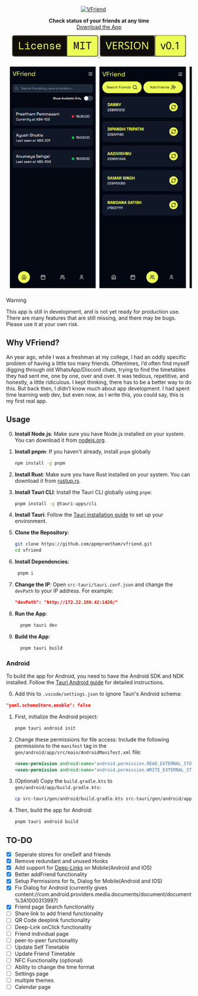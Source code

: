 <div id="toc" align="center" style="margin-bottom: 0;">
  <ul style="list-style: none; margin: 0; padding: 0;">
    <a href="https://vfriend.preetham.top/">
      <picture>
        <source media="(prefers-color-scheme: dark)" srcset="./README/dark_logo.png" />
        <img alt="VFriend" src="./README/light_logo.png" width="200" style="margin-right: 30px;" />
      </picture>
    </a>
  </ul>
</div>

<p align="center">
  <strong>Check status of your friends at any time</strong><br>
  <a href="https://vfriend.preetham.top/privacy">Download the App</a>
</p>

<p align="center">
  <a href="https://github.com/ppmpreetham/vfriend?tab=MIT-1-ov-file#">
    <picture>
      <source media="(prefers-color-scheme: dark)" srcset="./README/dark_license.svg" />
      <img alt="MIT License" src="./README/light_license.svg" />
    </picture>
  </a>
  <a href="https://github.com/ppmpreetham/vfriend/releases/">
    <picture>
      <source media="(prefers-color-scheme: dark)" srcset="./README/dark_version.svg" />
      <img alt="Version" src="./README/light_version.svg" />
    </picture>
  </a>
</p>

<div align="center" style="display: flex; justify-content: center; gap: 10px; flex-wrap: wrap;">
  <div style="display: flex; flex-direction: row; overflow-x: auto; gap: 10px; padding: 10px;">
    <img alt="Home screen" src="README/app images/home.png" style="height: 600px; width: auto; object-fit: contain;" />
    <img alt="Friends screen" src="README/app images/friends.png" style="height: 600px; width: auto; object-fit: contain;" />
    <img alt="Profile screen" src="README/app images/profile.png" style="height: 600px; width: auto; object-fit: contain;" />
  </div>
</div>

> [!WARNING]  
> This app is still in development, and is not yet ready for production use. There are many features that are still missing, and there may be bugs. Please use it at your own risk.

## Why VFriend?

An year ago, while I was a freshman at my college, I had an oddly specific problem of having a little too many friends. Oftentimes, I’d often find myself digging through old WhatsApp/Discord chats, trying to find the timetables they had sent me, one by one, over and over. It was tedious, repetitive, and honestly, a little ridiculous. I kept thinking, there has to be a better way to do this. But back then, I didn’t know much about app development. I had spent time learning web dev, but even now, as I write this, you could say, this is my first real app.

## Usage

0. **Install Node.js**: Make sure you have Node.js installed on your system. You can download it from [nodejs.org](https://nodejs.org/).
1. **Install pnpm**: If you haven't already, install `pnpm` globally
   ```bash
   npm install -g pnpm
   ```
2. **Install Rust**: Make sure you have Rust installed on your system. You can download it from [rustup.rs](https://rustup.rs/).
3. **Install Tauri CLI**: Install the Tauri CLI globally using `pnpm`:
   ```bash
   pnpm install -g @tauri-apps/cli
   ```
4. **Install Tauri**: Follow the [Tauri installation guide](https://tauri.app/v2/getting-started/prerequisites/) to set up your environment.

5. **Clone the Repository**:
   ```bash
   git clone https://github.com/ppmpreetham/vfriend.git
   cd vfriend
   ```
6. **Install Dependencies**:
   ```bash
    pnpm i
   ```
7. **Change the IP**:
   Open `src-tauri/tauri.conf.json` and change the `devPath` to your IP address. For example:
   ```json
   "devPath": "http://172.22.198.42:1420/"
   ```
8. **Run the App**:
   ```bash
     pnpm tauri dev
   ```
9. **Build the App**:
   ```bash
     pnpm tauri build
   ```

### Android

To build the app for Android, you need to have the Android SDK and NDK installed. Follow the [Tauri Android guide](https://tauri.app/v2/guides/mobile/android/) for detailed instructions.

0. Add this to `.vscode/settings.json` to ignore Tauri's Android schema:

```json
"yaml.schemaStore.enable": false
```

1. First, initialize the Android project:
   ```bash
   pnpm tauri android init
   ```
2. Change these permissions for file access:
   Include the following permissions to the `manifest` tag in the `gen/android/app/src/main/AndroidManifest.xml` file:
   ```xml
   <uses-permission android:name="android.permission.READ_EXTERNAL_STORAGE" />
   <uses-permission android:name="android.permission.WRITE_EXTERNAL_STORAGE" />
   ```
3. (Optional) Copy the `build.gradle.kts` to `gen/android/app/build.gradle.kts`:

   ```bash
   cp src-tauri/gen/android/build.gradle.kts src-tauri/gen/android/app/build.gradle.kts
   ```

4. Then, build the app for Android:
   ```bash
   pnpm tauri android build
   ```

## TO-DO

- [x] Seperate stores for oneSelf and friends
- [x] Remove redundant and unused Hooks
- [x] Add support for [Deep-Links](https://v2.tauri.app/plugin/deep-linking/#setting-up) on Mobile(Android and IOS)
- [x] Better addFriend functionality
- [x] Setup Permissions for fs, Dialog for Mobile(Android and IOS)
- [x] Fix Dialog for Android (currently gives content://com.android.providers.media.documents/document/document%3A1000313997)
- [x] Friend page Search functionality
- [ ] Share link to add friend functionality
- [ ] QR Code deeplink functionality
- [ ] Deep-Link onClick functionality
- [ ] Friend individual page
- [ ] peer-to-peer functionality
- [ ] Update Self Timetable
- [ ] Update Friend Timetable
- [ ] NFC Functionality (optional)
- [ ] Ability to change the time format
- [ ] Settings page
- [ ] multiple themes
- [ ] Calendar page
